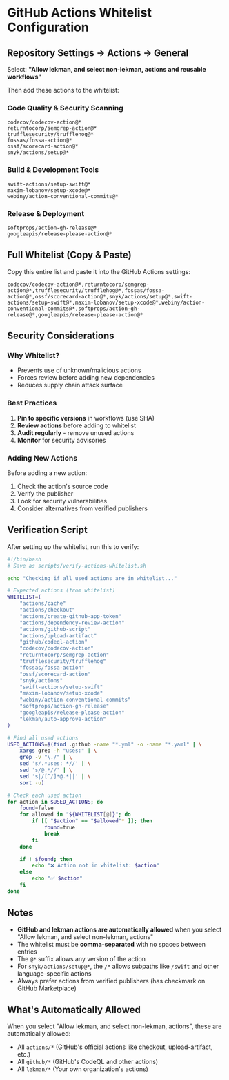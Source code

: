 # GitHub Actions Whitelist Configuration

## Repository Settings → Actions → General

Select: **"Allow lekman, and select non-lekman, actions and reusable workflows"**

Then add these actions to the whitelist:

### Code Quality & Security Scanning

```text
codecov/codecov-action@*
returntocorp/semgrep-action@*
trufflesecurity/trufflehog@*
fossas/fossa-action@*
ossf/scorecard-action@*
snyk/actions/setup@*
```

### Build & Development Tools

```text
swift-actions/setup-swift@*
maxim-lobanov/setup-xcode@*
webiny/action-conventional-commits@*
```

### Release & Deployment

```text
softprops/action-gh-release@*
googleapis/release-please-action@*
```

## Full Whitelist (Copy & Paste)

Copy this entire list and paste it into the GitHub Actions settings:

```text
codecov/codecov-action@*,returntocorp/semgrep-action@*,trufflesecurity/trufflehog@*,fossas/fossa-action@*,ossf/scorecard-action@*,snyk/actions/setup@*,swift-actions/setup-swift@*,maxim-lobanov/setup-xcode@*,webiny/action-conventional-commits@*,softprops/action-gh-release@*,googleapis/release-please-action@*
```

## Security Considerations

### Why Whitelist?

- Prevents use of unknown/malicious actions
- Forces review before adding new dependencies
- Reduces supply chain attack surface

### Best Practices

1. **Pin to specific versions** in workflows (use SHA)
2. **Review actions** before adding to whitelist
3. **Audit regularly** - remove unused actions
4. **Monitor** for security advisories

### Adding New Actions

Before adding a new action:

1. Check the action's source code
2. Verify the publisher
3. Look for security vulnerabilities
4. Consider alternatives from verified publishers

## Verification Script

After setting up the whitelist, run this to verify:

```bash
#!/bin/bash
# Save as scripts/verify-actions-whitelist.sh

echo "Checking if all used actions are in whitelist..."

# Expected actions (from whitelist)
WHITELIST=(
    "actions/cache"
    "actions/checkout"
    "actions/create-github-app-token"
    "actions/dependency-review-action"
    "actions/github-script"
    "actions/upload-artifact"
    "github/codeql-action"
    "codecov/codecov-action"
    "returntocorp/semgrep-action"
    "trufflesecurity/trufflehog"
    "fossas/fossa-action"
    "ossf/scorecard-action"
    "snyk/actions"
    "swift-actions/setup-swift"
    "maxim-lobanov/setup-xcode"
    "webiny/action-conventional-commits"
    "softprops/action-gh-release"
    "googleapis/release-please-action"
    "lekman/auto-approve-action"
)

# Find all used actions
USED_ACTIONS=$(find .github -name "*.yml" -o -name "*.yaml" | \
    xargs grep -h "uses:" | \
    grep -v "\./" | \
    sed 's/.*uses: *//' | \
    sed 's/@.*//' | \
    sed 's|/[^/]*@.*||' | \
    sort -u)

# Check each used action
for action in $USED_ACTIONS; do
    found=false
    for allowed in "${WHITELIST[@]}"; do
        if [[ "$action" == "$allowed"* ]]; then
            found=true
            break
        fi
    done

    if ! $found; then
        echo "❌ Action not in whitelist: $action"
    else
        echo "✅ $action"
    fi
done
```

## Notes

- **GitHub and lekman actions are automatically allowed** when you select "Allow lekman, and select non-lekman, actions"
- The whitelist must be **comma-separated** with no spaces between entries
- The `@*` suffix allows any version of the action
- For `snyk/actions/setup@*`, the `/*` allows subpaths like `/swift` and other language-specific actions
- Always prefer actions from verified publishers (has checkmark on GitHub Marketplace)

## What's Automatically Allowed

When you select "Allow lekman, and select non-lekman, actions", these are automatically allowed:

- All `actions/*` (GitHub's official actions like checkout, upload-artifact, etc.)
- All `github/*` (GitHub's CodeQL and other actions)
- All `lekman/*` (Your own organization's actions)

